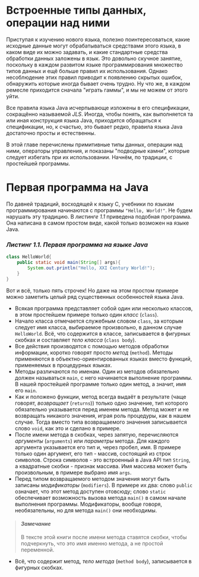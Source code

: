 # Встроенные типы данных, операции над ними

Приступая к изучению нового языка, полезно поинтересоваться, какие исходные данные могут обрабатываться средствами этого языка, в каком виде их можно задавать, и какие стандартные средства обработки данных заложены в язык. Это довольно скучное занятие, поскольку в каждом развитом языке программирования множество типов данных и ещё больше правил их использования. Однако несоблюдение этих правил приводит к появлению скрытых ошибок, обнаружить которые иногда бывает очень трудно. Ну что же, в каждом ремесле приходится сначала "играть гаммы", и мы не можем от этого уйти.

Все правила языка Java исчерпывающе изложены в его спецификации, сокращённо называемой _JLS_. Иногда, чтобы понять, как выполняется та или иная конструкция языка Java, приходится обращаться к спецификации, но, к счастью, это бывает редко, правила языка Java достаточно просты и естественны.

В этой главе перечислены примитивные типы данных, операции над ними, операторы управления, и показаны "подводные камни", которые следует избегать при их использовании. Начнём, по традиции, с простейшей программы.

# Первая программа на Java

По давней традиций, восходящей к языку C, учебники по языкам программирования начинаются с программы `"Hello, World!"`. Не будем нарушать эту традицию. В _листинге 1.1_ приведена подобная программа. Она написана в самом простом виде, какой только возможен на языке Java.

### _Листинг 1.1. Первая программа на языке Java_

``` java
class HelloWorld{
    public static void main(String[] args){
        System.out.println("Hello, XXI Century World!");
    }
}
```

Вот и всё, только пять строчек! Но даже на этом простом примере можно заметить целый ряд существенных особенностей языка Java.

- Всякая программа представляет собой один или несколько классов, в этом простейшем примере только один _класс_ (`class`). 
- Начало класса отмечается служебным словом `class`, за которым следует имя класса, выбираемое произвольно, в данном случае `HelloWorld`. Всё, что содержится в классе, записывается в фигурных скобках и составляет _тело класса_ (`class body`).
- Все действия производятся с помощью методов обработки информации, коротко говорят просто _метод_ (`method`). Методы применяются в объектно-ориентированных языках вместо функций, применяемых в процедурных языках.
- Методы различаются по именам. Один из методов обязательно должен называться `main`, с него начинается выполнение программы. В нашей простейшей программе только один метод, а значит, имя его `main`.
- Как и положено функции, метод всегда выдаёт в результате (чаще говорят, _возвращает_ (`returns`)) только одно значение, тип которого обязательно указывается перед именем метода. Метод может и не возвращать никакого значения, играя роль процедуры, как в нашем случае. Тогда вместо типа возвращаемого значения записывается слово `void`, как это и сделано в примере.
- После имени метода в скобках, через запятую, перечисляются _аргументы_ (`arguments`) или _параметры_ метода. Для каждого аргумента указывается его тип и, через пробел, имя. В примере только один аргумент, его тип - массив, состоящий из строк символов. Строка символов - это встроенный в Java API тип `String`, а квадратные скобки - признак массива. Имя массива может быть произвольным, в примере выбрано имя `args`.
- Перед типом возвращаемого методом значения могут быть записаны _модификаторы_ (`modifiers`). В примере их два: слово `public` означает, что этот метод доступен отовсюду; слово `static` обеспечивает возможность вызова метода `main()` в самом начале выполнения программы. Модификаторы, вообще говоря, необязательны, но для метода `main()` они необходимы.

> #### _Замечание_
> В тексте этой книги после имени метода ставятся скобки, чтобы подчеркнуть, что это имя именно метода, а не простой переменной.

- Всё, что содержит метод, _тело метода_ (`method body`), записывается в фигурных скобках.

